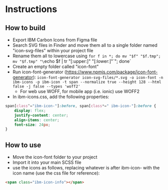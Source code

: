 # Instructions

## How to build
- Export IBM Carbon Icons from Figma file
- Search SVG files in Finder and move them all to a single folder named "icon-svg-files" within your project file
- Rename them all to lowercase using `for f in *; do mv "$f" "$f.tmp"; mv "$f.tmp" "\`echo $f | tr "[:upper:]" "[:lower:]"\`"; done`
- Create an empty folder called "icon-font"
- Run icon-font-generator (https://www.npmjs.com/package/icon-font-generator): `icon-font-generator icon-svg-files/*.svg -o icon-font -n ibm-icons -p ibm-icon -t span --normalize true --height 128 --html false -j false --types 'woff2'`
    - For web use WOFF, for mobile app (i.e. ionic) use WOFF2
- In ibm-icons.css, add the following properties:
```css
span[class^="ibm-icon-"]:before, span[class*=" ibm-icon-"]:before {
    display: flex;
    justify-content: center;
    align-items: center;
    font-size: 24px;
}
```

## How to use
- Move the icon-font folder to your project
- Import it into your main SCSS file
- use the icons as follows, replacing whatever is after ibm-icon- with the icon name (use the css file for reference):
```html
<span class="ibm-icon-info"></span>
```
